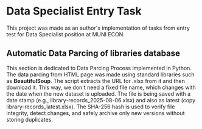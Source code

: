 # Data Specialist Entry Task
This project was made as an author's implementation of tasks from entry test for Data Specialist position at MUNI ECON.
## Automatic Data Parcing of libraries database
This section is dedicated to Data Parcing Process implemented in Python. The data parcing from HTML page was made using standard libraries such as **BeautifulSoup**. The script extracts the URL for .xlsx from it and then download it. This way, we don't need a fixed file name, which changes with the date when the new dataset is uploaded. The file is being saved with a date stamp (e.g., library-records_2025-08-06.xlsx) and also as latest (copy library-records_latest.xlsx). The SHA-256 hash is used to verify file integrity, detect changes, and safely archive only new versions without storing duplicates.
##

##

##
